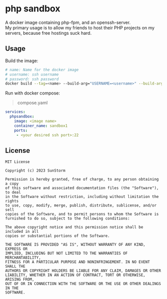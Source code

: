 # php sandbox

A docker image containing php-fpm, and an openssh-server.  
My primary usage is to allow my friends to host their PHP projects on my servers, because free hostings suck hard.

## Usage
Build the image:
```bash
# name: Name for the docker image
# username: ssh username
# password: ssh password
docker build --tag=<name> --build-arg="USERNAME=<username>" --build-arg="PASSWORD=<password>" .
```

Run with docker compose:  

> compose.yaml
```yaml
services:
  phpsandbox:
    image: <image name>
    container_name: sandbox1
    ports:
     - <your desired ssh port>:22
```

## License

```
MIT License

Copyright (c) 2023 SunStorm

Permission is hereby granted, free of charge, to any person obtaining a copy
of this software and associated documentation files (the "Software"), to deal
in the Software without restriction, including without limitation the rights
to use, copy, modify, merge, publish, distribute, sublicense, and/or sell
copies of the Software, and to permit persons to whom the Software is
furnished to do so, subject to the following conditions:

The above copyright notice and this permission notice shall be included in all
copies or substantial portions of the Software.

THE SOFTWARE IS PROVIDED "AS IS", WITHOUT WARRANTY OF ANY KIND, EXPRESS OR
IMPLIED, INCLUDING BUT NOT LIMITED TO THE WARRANTIES OF MERCHANTABILITY,
FITNESS FOR A PARTICULAR PURPOSE AND NONINFRINGEMENT. IN NO EVENT SHALL THE
AUTHORS OR COPYRIGHT HOLDERS BE LIABLE FOR ANY CLAIM, DAMAGES OR OTHER
LIABILITY, WHETHER IN AN ACTION OF CONTRACT, TORT OR OTHERWISE, ARISING FROM,
OUT OF OR IN CONNECTION WITH THE SOFTWARE OR THE USE OR OTHER DEALINGS IN THE
SOFTWARE.
```